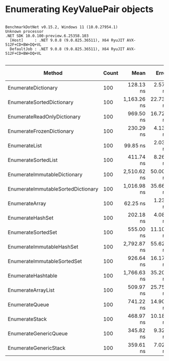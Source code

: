 # Enumerating KeyValuePair objects



```

BenchmarkDotNet v0.15.2, Windows 11 (10.0.27954.1)
Unknown processor
.NET SDK 10.0.100-preview.6.25358.103
  [Host]     : .NET 9.0.8 (9.0.825.36511), X64 RyuJIT AVX-512F+CD+BW+DQ+VL
  DefaultJob : .NET 9.0.8 (9.0.825.36511), X64 RyuJIT AVX-512F+CD+BW+DQ+VL


```
| Method                             | Count | Mean        | Error     | StdDev     | Median      | Ratio | RatioSD | Gen0   | Allocated | Alloc Ratio |
|----------------------------------- |------ |------------:|----------:|-----------:|------------:|------:|--------:|-------:|----------:|------------:|
| EnumerateDictionary                | 100   |   128.13 ns |  2.579 ns |   4.165 ns |   127.59 ns |  1.29 |    0.06 |      - |         - |          NA |
| EnumerateSortedDictionary          | 100   | 1,163.26 ns | 22.733 ns |  27.062 ns | 1,159.42 ns | 11.67 |    0.53 | 0.0343 |     152 B |          NA |
| EnumerateReadOnlyDictionary        | 100   |   969.50 ns | 16.729 ns |  15.649 ns |   971.75 ns |  9.72 |    0.41 | 0.0124 |      56 B |          NA |
| EnumerateFrozenDictionary          | 100   |   230.29 ns |  4.130 ns |   3.864 ns |   230.72 ns |  2.31 |    0.10 |      - |         - |          NA |
| EnumerateList                      | 100   |    99.85 ns |  2.035 ns |   4.064 ns |    99.35 ns |  1.00 |    0.06 |      - |         - |          NA |
| EnumerateSortedList                | 100   |   411.74 ns |  8.264 ns |  16.313 ns |   409.01 ns |  4.13 |    0.23 | 0.0110 |      48 B |          NA |
| EnumerateImmutableDictionary       | 100   | 2,510.62 ns | 50.007 ns | 138.570 ns | 2,482.52 ns | 25.18 |    1.70 |      - |         - |          NA |
| EnumerateImmutableSortedDictionary | 100   | 1,016.98 ns | 35.665 ns | 102.903 ns |   986.69 ns | 10.20 |    1.10 |      - |         - |          NA |
| EnumerateArray                     | 100   |    62.25 ns |  1.239 ns |   2.328 ns |    61.71 ns |  0.62 |    0.03 |      - |         - |          NA |
| EnumerateHashSet                   | 100   |   202.18 ns |  4.087 ns |   4.197 ns |   202.56 ns |  2.03 |    0.09 |      - |         - |          NA |
| EnumerateSortedSet                 | 100   |   555.00 ns | 11.105 ns |  18.857 ns |   548.64 ns |  5.57 |    0.29 | 0.0343 |     152 B |          NA |
| EnumerateImmutableHashSet          | 100   | 2,792.87 ns | 55.629 ns |  81.540 ns | 2,769.97 ns | 28.01 |    1.36 |      - |         - |          NA |
| EnumerateImmutableSortedSet        | 100   |   926.64 ns | 16.175 ns |  15.130 ns |   929.57 ns |  9.29 |    0.39 |      - |         - |          NA |
| EnumerateHashtable                 | 100   | 1,766.63 ns | 35.209 ns |  81.602 ns | 1,746.76 ns | 17.72 |    1.07 | 0.7534 |    3256 B |          NA |
| EnumerateArrayList                 | 100   |   509.97 ns | 25.753 ns |  75.934 ns |   482.33 ns |  5.12 |    0.78 | 0.0110 |      48 B |          NA |
| EnumerateQueue                     | 100   |   741.22 ns | 14.906 ns |  41.799 ns |   734.04 ns |  7.44 |    0.51 | 0.0086 |      40 B |          NA |
| EnumerateStack                     | 100   |   468.97 ns | 10.181 ns |  29.536 ns |   458.88 ns |  4.70 |    0.35 | 0.0091 |      40 B |          NA |
| EnumerateGenericQueue              | 100   |   345.82 ns |  9.329 ns |  26.616 ns |   341.69 ns |  3.47 |    0.30 |      - |         - |          NA |
| EnumerateGenericStack              | 100   |   359.61 ns |  7.027 ns |  14.034 ns |   356.45 ns |  3.61 |    0.20 |      - |         - |          NA |
